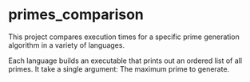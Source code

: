 # primes_comparison

This project compares execution times for a specific prime generation algorithm in a variety of languages.

Each language builds an executable that prints out an ordered list of all primes. It take a single argument: The maximum prime to generate.
